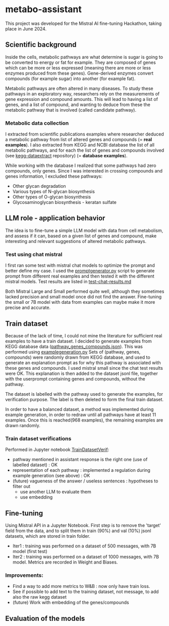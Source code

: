 # metabo-assistant

This project was developed for the Mistral AI fine-tuning Hackathon, taking place in June 2024.

## Scientific background

Inside the cells, metabolic pathways are what determine is sugar is going to be converted to energy or fat for example.
They are composed of genes which can be more or less expressed (meaning there are more or less enzymes produced from
these genes). Gene-derived enzymes convert compounds (for example sugar) into another (for example fat).

Metabolic pathways are often altered in many diseases. To study these pathways in an exploratory way, researchers rely
on the measurements of gene expression and compound amounts. This will lead to having a list of genes, and a list of
compound, and wanting to deduce from these the metabolic pathway that is involved (called candidate pathway).

### Metabolic data collection

I extracted from scientific publications examples where researcher deduced a metabolic pathway from list of altered
genes and compounds (= **real examples**).
I also extracted from KEGG and NCBI database the list of all metabolic pathways, and for each the list of genes and
compounds involved (see [kegg-dataextract](https://github.com/csdevignes/kegg-dataextract) repository)
(= **database examples**).

While working with the database I realized that some pathways had zero compounds, only genes. Since I was interested
in crossing compounds and genes information, I excluded these pathways:
* Other glycan degradation
* Various types of N-glycan biosynthesis
* Other types of O-glycan biosynthesis
* Glycosaminoglycan biosynthesis - keratan sulfate

## LLM role - application behavior

The idea is to fine-tune a simple LLM model with data from cell metabolism, and assess if it can, based on a given list
of genes and compound, make interesting and relevant suggestions of altered metabolic pathways.

### Test using chat mistral

I first ran some test with mistral chat models to optimize the prompt and better define my case.
I used the [promptgenerator.py](promptgenerator.py) script to generate prompt from different real examples and then
tested it with the different mistral models. Test results are listed in [test-chat-results.md](prompts/test_chat_results.md)

Both Mistral Large and Small performed quite well, although they sometimes lacked precision and small model once did not
find the answer. Fine-tuning the small or 7B model with data from examples can maybe make it more precise
and accurate.

## Train dataset

Because of the lack of time, I could not mine the literature for sufficient real examples to have a train dataset.
I decided to generate examples from KEGG database data ([pathway_genes_compounds.json](prompts/pathway_genes_compounds.json)).
This was performed using [examplegeneration.py](examplegeneration.py)
Sets of (pathway, genes, compounds) were randomly drawn from KEGG database, and used to generate an explanation prompt
as for why this pathway is associated with these genes and compounds. I used mistral small since the chat test results
were OK. This explanation is then added to the dataset jsonl file, together with the userprompt containing genes
and compounds, without the pathway.

The dataset is labelled with the pathway used to generate the examples, for verification purpose.
The label is then deleted to form the final train dataset.

In order to have a balanced dataset, a method was implemented during example generation, in order to redraw until
all pathways have at least 11 examples. Once this is reached(968 examples), the remaining examples are drawn randomly.

### Train dataset verifications

Performed in Jupyter notebook [TrainDatasetVerif](TrainDatasetVerif.ipynb):
* pathway mentioned in assistant response is the right one (use of labelled dataset) : OK
* representation of each pathway : implemented a regulation during example generation (see above) : OK
* (future) vagueness of the answer / useless sentences : hypotheses to filter out
  * use another LLM to evaluate them
  * use embedding
  
## Fine-tuning

Using Mistral API in a Jupyter Notebook. First step is to remove the 'target' field from the data, and to split 
them in train (90%) and val (10%) jsonl datasets, which are stored in train folder.

* Iter1 : training was performed on a dataset of 500 messages, with 7B model (first test)
* Iter2 : training was performed on a dataset of 1000 messages, with 7B model. Metrics are recorded
in Weight and Biases.

### Improvements:

* Find a way to add more metrics to W&B : now only have train loss.
* See if possible to add text to the training dataset, not message, to add also the raw kegg dataset
* (future) Work with embedding of the genes/compounds

## Evaluation of the models




